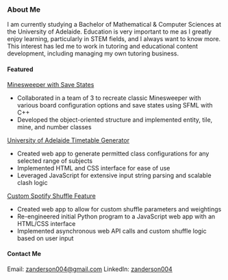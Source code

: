 ### About Me

I am currently studying a Bachelor of Mathematical & Computer Sciences at the University of Adelaide. Education is very important to me as I greatly enjoy learning, particularly in STEM fields, and I always want to know more. This interest has led me to work in tutoring and educational content development, including managing my own tutoring business.

#### Featured
[Minesweeper with Save States](https://github.com/zanderson004/minesweeper)
- Collaborated in a team of 3 to recreate classic Minesweeper with various board configuration options and save states using SFML with C++
- Developed the object-oriented structure and implemented entity, tile, mine, and number classes

[University of Adelaide Timetable Generator](https://github.com/zanderson004/adelaide-uni-timetable-planner)
- Created web app to generate permitted class configurations for any selected range of subjects
- Implemented HTML and CSS interface for ease of use
- Leveraged JavaScript for extensive input string parsing and scalable clash logic

[Custom Spotify Shuffle Feature](https://github.com/zanderson004/spotify-weighted-playlists-web)
- Created web app to allow for custom shuffle parameters and weightings
- Re-engineered initial Python program to a JavaScript web app with an HTML/CSS interface
- Implemented asynchronous web API calls and custom shuffle logic based on user input

#### Contact Me
Email: zanderson004@gmail.com
LinkedIn: [zanderson004](https://www.linkedin.com/in/zanderson004/)

<!-- [![Anurag's GitHub stats](https://github-readme-stats.vercel.app/api?username=zanderson004)](https://github.com/anuraghazra/github-readme-stats) --!>

<!--
**zanderson004/zanderson004** is a ✨ _special_ ✨ repository because its `README.md` (this file) appears on your GitHub profile.

Here are some ideas to get you started:

- 🔭 I’m currently working on ...
- 🌱 I’m currently learning ...
- 👯 I’m looking to collaborate on ...
- 🤔 I’m looking for help with ...
- 💬 Ask me about ...
- 📫 How to reach me: ...
- 😄 Pronouns: ...
- ⚡ Fun fact: ...
-->
